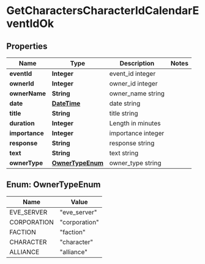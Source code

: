
# GetCharactersCharacterIdCalendarEventIdOk

## Properties
Name | Type | Description | Notes
------------ | ------------- | ------------- | -------------
**eventId** | **Integer** | event_id integer | 
**ownerId** | **Integer** | owner_id integer | 
**ownerName** | **String** | owner_name string | 
**date** | [**DateTime**](DateTime.md) | date string | 
**title** | **String** | title string | 
**duration** | **Integer** | Length in minutes | 
**importance** | **Integer** | importance integer | 
**response** | **String** | response string | 
**text** | **String** | text string | 
**ownerType** | [**OwnerTypeEnum**](#OwnerTypeEnum) | owner_type string | 


<a name="OwnerTypeEnum"></a>
## Enum: OwnerTypeEnum
Name | Value
---- | -----
EVE_SERVER | &quot;eve_server&quot;
CORPORATION | &quot;corporation&quot;
FACTION | &quot;faction&quot;
CHARACTER | &quot;character&quot;
ALLIANCE | &quot;alliance&quot;



